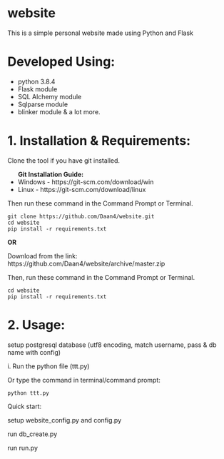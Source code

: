# website
This is a simple personal website made using Python and Flask
# Developed Using:
<ul>
  <li> python 3.8.4 </li>
  <li> Flask module </li>
  <li> SQL Alchemy module </li>
  <li> Sqlparse module </li>
  <li> blinker module & a lot more.</li>
</ul>

# 1. Installation & Requirements:
<p> Clone the tool if you have git installed. </p>
<b> <ul> Git Installation Guide: </b>
  <li>Windows - https://git-scm.com/download/win </li>
  <li>Linux - https://git-scm.com/download/linux </li>
  </ul>
Then run these command in the Command Prompt or Terminal.

```
git clone https://github.com/Daan4/website.git
cd website
pip install -r requirements.txt
```
<p> <b>        OR </b> </p>
<p> Download from the link: https://github.com/Daan4/website/archive/master.zip <p>
Then, run these command in the Command Prompt or Terminal.

```
cd website
pip install -r requirements.txt
```

# 2. Usage:
<p>setup postgresql database (utf8 encoding, match username, pass & db name with config) </p>
<p> i. Run the python file (ttt.py) </p>

<p> Or type the command in terminal/command prompt: </p>

```
python ttt.py
```
Quick start:



setup website_config.py and config.py

run db_create.py

run run.py

